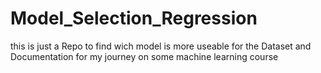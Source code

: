 # Model_Selection_Regression
this is just a Repo to find wich model is more useable for the Dataset and Documentation for my journey on some machine learning course
